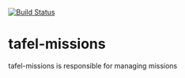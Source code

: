[![Build Status](https://travis-ci.org/prambrucke/tafel-missions.svg?branch=master)](https://travis-ci.org/prambrucke/tafel-missions)

# tafel-missions
tafel-missions is responsible for managing missions
